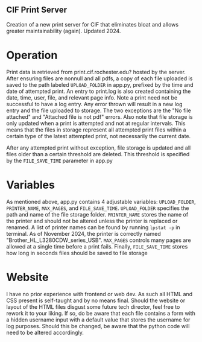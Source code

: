 CIF Print Server
------------------
Creation of a new print server for CIF that eliminates bloat and allows greater maintainability (again). Updated 2024.

# Operation
Print data is retrieved from print.cif.rochester.edu? hosted by the server.  After ensuring files are nonnull and all pdfs,
a copy of each file uploaded is saved to the path labeled ``UPLOAD_FOLDER`` in app.py, prefixed by the time and date of
attempted print.  An entry to print.log is also created containing the date, time, user, file, and relevant page info.
Note a print need not be successful to have a log entry.  Any error thrown will result in a new log entry and the file
uploaded to storage.  The two exceptions are the "No file attached" and "Attached file is not pdf" errors.  Also note that
file storage is only updated when a print is attempted and not at regular intervals.  This means that the files in storage
represent all attempted print files within a certain type of the latest attempted print, not necessarily the current date.

After any attempted print without exception, file storage is updated and all files older than a certain threshold are deleted.
This threshold is specified by the ``FILE_SAVE_TIME`` parameter in app.py

# Variables
As mentioned above, app.py contains 4 adjustable variables: ``UPLOAD_FOLDER``, ``PRINTER_NAME``, ``MAX_PAGES``, and ``FILE_SAVE_TIME``.
``UPLOAD_FOLDER`` specifies the path and name of the file storage folder.  ``PRINTER_NAME`` stores the name of the printer
and should not be altered unless the printer is replaced or renamed.  A list of printer names can be found by running ``lpstat -p``
in terminal.  As of November 2024, the printer is correctly named "Brother_HL_L3280CDW_series_USB".  ``MAX_PAGES`` controls
many pages are allowed at a single time before a print fails.  Finally, ``FILE_SAVE_TIME`` stores how long in seconds files
should be saved to file storage

# Website
I have no prior experience with frontend or web dev.  As such all HTML and CSS present is self-taught and by no means final.
Should the website or layout of the HTML files disgust some future tech director, feel free to rework it to your liking.
If so, do be aware that each file contains a form with a hidden username input with a default value that stores the username
for log purposes.  Should this be changed, be aware that the python code will need to be altered accordingly.